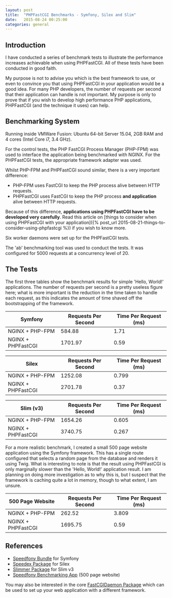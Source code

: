 ```yaml
---
layout: post
title:  "PHPFastCGI Benchmarks - Symfony, Silex and Slim"
date:   2015-08-24 00:25:00
categories: general
---
```


## Introduction

I have conducted a series of benchmark tests to illustrate the performance increases achievable when using PHPFastCGI. All of these tests have been conducted in good faith.

My purpose is not to advise you which is the best framework to use, or even to convince you that using PHPFastCGI in your application would be a good idea. For many PHP developers, the number of requests per second that their application can handle is not important. My purpose is only to prove that if you wish to develop high performance PHP applications, PHPFastCGI (and the technique it uses) can help.

## Benchmarking System

Running inside VMWare Fusion: Ubuntu 64-bit Server 15.04, 2GB RAM and 4 cores (Intel Core i7, 3.4 GHz).

For the control tests, the PHP FastCGI Process Manager (PHP-FPM) was used to interface the application being benchmarked with NGINX. For the PHPFastCGI tests, the appropriate framework adapter was used.

Whilst PHP-FPM and PHPFastCGI sound similar, there is a very important difference:

- PHP-FPM uses FastCGI to keep the PHP process alive between HTTP requests.
- PHPFastCGI uses FastCGI to keep the PHP process **and application** alive between HTTP requests.

Because of this difference, **applications using PHPFastCGI have to be developed very carefully**. Read this article on [things to consider when using PHPFastCGI with your application]({% post_url 2015-08-21-things-to-consider-using-phpfastcgi %}) if you wish to know more.

Six worker daemons were set up for the PHPFastCGI tests.

The 'ab' benchmarking tool was used to conduct the tests. It was configured for 5000 requests at a concurrency level of 20.

## The Tests

The first three tables show the benchmark results for simple 'Hello, World!' applications. The number of requests per second is a pretty useless figure here; what is more important is the reduction in the time taken to handle each request, as this indicates the amount of time shaved off the bootstrapping of the framework.


| Symfony            | Requests Per Second | Time Per Request (ms) |
|--------------------|---------------------|-----------------------|
| NGINX + PHP-FPM    | 584.88              | 1.71                  |
| NGINX + PHPFastCGI | 1701.97             | 0.59                  |

| Silex              | Requests Per Second | Time Per Request (ms) |
|--------------------|---------------------|-----------------------|
| NGINX + PHP-FPM    | 1252.08             | 0.799                 |
| NGINX + PHPFastCGI | 2701.78             | 0.37                  |

| Slim (v3)          | Requests Per Second | Time Per Request (ms) |
|--------------------|---------------------|-----------------------|
| NGINX + PHP-FPM    | 1654.26             | 0.605                 |
| NGINX + PHPFastCGI | 3740.75             | 0.267                 |

For a more realistic benchmark, I created a small 500 page website application using the Symfony framework. This has a single route configured that selects a random page from the database and renders it using Twig. What is interesting to note is that the result using PHPFastCGI is only marginally slower than the 'Hello, World!' application result. I am planning on doing more investigation as to why this is, but I suspect that the framework is caching quite a lot in memory, though to what extent, I am unsure.

| 500 Page Website   | Requests Per Second | Time Per Request (ms) |
|--------------------|---------------------|-----------------------|
| NGINX + PHP-FPM    | 262.52              | 3.809                 |
| NGINX + PHPFastCGI | 1695.75             | 0.59                  |

## References

- [Speedfony Bundle](https://github.com/PHPFastCGI/SpeedfonyBundle) for Symfony
- [Speedex Package](https://github.com/PHPFastCGI/Speedex) for Silex
- [Slimmer Package](https://github.com/PHPFastCGI/Slimmer) for Slim v3
- [Speedfony Benchmarking App](https://github.com/PHPFastCGI/SpeedfonyBenchmarkingApp) (500 page website)

You may also be interested in the core [FastCGIDaemon Package](https://github.com/PHPFastCGI/FastCGIDaemon) which can be used to set up your web application with a different framework.
